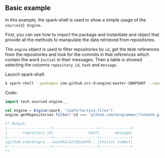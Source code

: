 ## Basic example

In this example, the spark-shell is used to show a simple usage of the `source{d} Engine`.

First, you can see how to import the package and instantiate and object that provide all the methods to manipulate the data retrieved from repositories.

The `engine` object is used to filter repositories by `id`, get the `HEAD` references from the repositories and look for the commits in that references which contain the word `Initial` in their messages. Then a table is showed selecting the columns `repository_id`, `hash` and `message`.

Launch spark-shell:
```sh
$ spark-shell --packages com.github.src-d:engine:master-SNAPSHOT --repositories https://jitpack.io
```

Code:
```scala
import tech.sourced.engine._

val engine = Engine(spark, "/path/to/siva-files")
engine.getRepositories.filter('id === "github.com/mingrammer/funmath.git").getReferences.filter('name === "refs/heads/HEAD").getCommits.filter('message.contains("Initial")).select('repository_id, 'hash, 'message).show

/* Output:
+--------------------+--------------------+--------------+
|       repository_id|                hash|       message|
+--------------------+--------------------+--------------+
|github.com/mingra...|aac052c42c501abf6...|Initial commit|
+--------------------+--------------------+--------------+
*/
```
